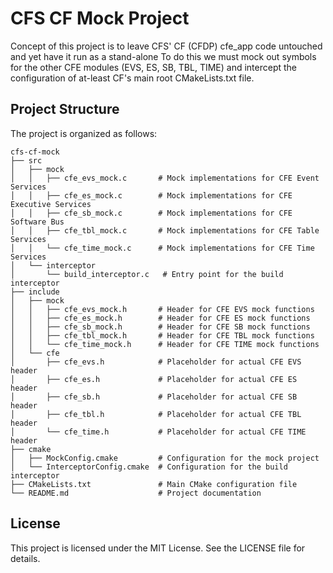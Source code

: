 # CFS CF Mock Project

Concept of this project is to leave CFS' CF (CFDP) cfe_app code untouched and yet have it run as a stand-alone
To do this we must mock out symbols for the other CFE modules (EVS, ES, SB, TBL, TIME) and intercept the
configuration of at-least CF's main root CMakeLists.txt file.

## Project Structure

The project is organized as follows:

```
cfs-cf-mock
├── src
│   ├── mock
│   │   ├── cfe_evs_mock.c       # Mock implementations for CFE Event Services
│   │   ├── cfe_es_mock.c        # Mock implementations for CFE Executive Services
│   │   ├── cfe_sb_mock.c        # Mock implementations for CFE Software Bus
│   │   ├── cfe_tbl_mock.c       # Mock implementations for CFE Table Services
│   │   └── cfe_time_mock.c      # Mock implementations for CFE Time Services
│   └── interceptor
│       └── build_interceptor.c   # Entry point for the build interceptor
├── include
│   ├── mock
│   │   ├── cfe_evs_mock.h       # Header for CFE EVS mock functions
│   │   ├── cfe_es_mock.h        # Header for CFE ES mock functions
│   │   ├── cfe_sb_mock.h        # Header for CFE SB mock functions
│   │   ├── cfe_tbl_mock.h       # Header for CFE TBL mock functions
│   │   └── cfe_time_mock.h      # Header for CFE TIME mock functions
│   └── cfe
│       ├── cfe_evs.h            # Placeholder for actual CFE EVS header
│       ├── cfe_es.h             # Placeholder for actual CFE ES header
│       ├── cfe_sb.h             # Placeholder for actual CFE SB header
│       ├── cfe_tbl.h            # Placeholder for actual CFE TBL header
│       └── cfe_time.h           # Placeholder for actual CFE TIME header
├── cmake
│   ├── MockConfig.cmake         # Configuration for the mock project
│   └── InterceptorConfig.cmake  # Configuration for the build interceptor
├── CMakeLists.txt               # Main CMake configuration file
└── README.md                    # Project documentation
```

## License

This project is licensed under the MIT License. See the LICENSE file for details.